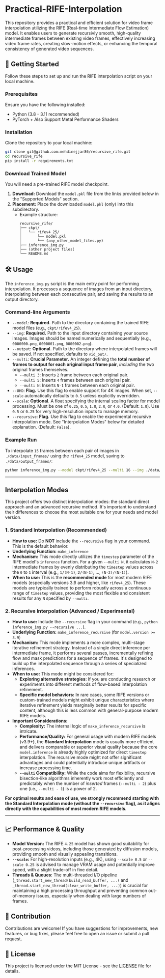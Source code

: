 # Practical-RIFE-Interpolation

This repository provides a practical and efficient solution for video frame interpolation utilizing the RIFE (Real-time Intermediate Flow Estimation) model. It enables users to generate recursivly smooth, high-quality intermediate frames between existing video frames, effectively increasing video frame rates, creating slow-motion effects, or enhancing the temporal consistency of generated video sequences.

## 🚀 Getting Started

Follow these steps to set up and run the RIFE interpolation script on your local machine.

### Prerequisites

Ensure you have the following installed:

- Python (3.8 - 3.11 recommended)
- PyTorch + Also Support Metal Performance Shaders

### Installation

Clone the repository to your local machine:

```bash
git clone git@github.com:mehdinejjar86/recursive_rife.git
cd recursive_rife
pip install -r requirements.txt
```

### Download Trained Model

You will need a pre-trained RIFE model checkpoint.

1.  **Download:** Download the `model.pkl` file from the links provided below in the "Supported Models" section.
2.  **Placement:** Place the downloaded `model.pkl` (only) into this subdirectory.
    - Example structure:
      ```
      recursive_rife/
      ├── ckpt/
      │   └── rifev4_25/
      │       └── model.pkl
      │       └── (any_other_model_files.py)
      ├── inference_img.py
      ├── (other project files)
      └── README.md
      ```

## 🛠 Usage

The `inference_img.py` script is the main entry point for performing interpolation. It processes a sequence of images from an input directory, interpolating between each consecutive pair, and saving the results to an output directory.

### Command-line Arguments

- `--model`: **Required.** Path to the directory containing the trained RIFE model files (e.g., `ckpt/rifev4_25`).
- `--img`: **Required.** Path to the input directory containing your source images. Images should be named numerically and sequentially (e.g., `0000000.png`, `0000001.png`, `0000002.png`).
- `--output`: **Optional.** Path to the directory where interpolated frames will be saved. If not specified, defaults to `vid_out/`.
- `--multi`: **Crucial Parameter.** An integer defining the **total number of frames to output for each original input frame pair**, _including_ the two original frames themselves.
  - `--multi 3`: Inserts `2` frame between each original pair.
  - `--multi 5`: Inserts `4` frames between each original pair.
  - `--multi N`: Inserts `N-1` frames between each original pair.
- `--UHD`: **Flag.** Use this flag to enable support for 4K images. When set, `--scale` automatically defaults to `0.5` unless explicitly overridden.
- `--scale`: **Optional.** A float specifying the internal scaling factor for model processing. Must be one of `0.25`, `0.5`, `1.0`, `2.0`, or `4.0`. (Default: `1.0`). Use `0.5` or `0.25` for very high-resolution inputs to manage memory.
- `--recursive`: **Flag.** Use this flag to enable the experimental recursive interpolation mode. See "Interpolation Modes" below for detailed explanation. (Default: `False`).

### Example Run

To interpolate `15` frames between each pair of images in `./data/input_frames/` using the `rifev4_25` model, saving to `./data/output_frames/`:

```bash
python inference_img.py --model ckpt/rifev4_25 --multi 16 --img ./data/input_frames --output ./data/output_frames
```

---

## Interpolation Modes

This project offers two distinct interpolation modes: the standard direct approach and an advanced recursive method. It's important to understand their differences to choose the most suitable one for your needs and model version.

### 1\. Standard Interpolation (Recommended)

- **How to use:** Do **NOT** include the `--recursive` flag in your command. This is the default behavior.
- **Underlying Function:** `make_inference`
- **Mechanism:** This mode directly utilizes the `timestep` parameter of the RIFE model's `inference` function. For a given `--multi N`, it calculates `N-2` intermediate frames by evenly distributing the `timestep` values across the `0` to `1` interval (e.g., `1/(N-1)`, `2/(N-1)`, ..., `(N-2)/(N-1)`).
- **When to use:** This is the **recommended mode** for most modern RIFE models (especially versions 3.9 and higher, like `rifev4_25`). These models are typically trained to perform robustly across a continuous range of `timestep` values, providing the most flexible and consistent results for any `N` specified by `--multi`.

### 2\. Recursive Interpolation (Advanced / Experimental)

- **How to use:** Include the `--recursive` flag in your command (e.g., `python inference_img.py --recursive ...`).
- **Underlying Function:** `make_inference_recursive` (for `model.version >= 3.9`)
- **Mechanism:** This mode implements a more complex, multi-stage iterative refinement strategy. Instead of a single direct inference per intermediate frame, it performs several passes, incrementally refining flow and mask predictions for a sequence of frames. It's designed to build up the interpolated sequence through a series of specialized inferences.
- **When to use:** This mode might be considered for:
  - **Exploring alternative strategies:** If you are conducting research or experiments into different methods of flow-based interpolation refinement.
  - **Specific model behaviors:** In rare cases, some RIFE versions or custom-trained models might exhibit unique characteristics where iterative refinement yields marginally better results for specific content, although this is less common with general-purpose modern RIFE models.
- **Important Considerations:**
  - **Complexity:** The internal logic of `make_inference_recursive` is intricate.
  - **Performance/Quality:** For general usage with modern RIFE models (v3.9+), the **Standard Interpolation** mode is usually more efficient and delivers comparable or superior visual quality because the core `model.inference` is already highly optimized for direct `timestep` interpolation. The recursive mode might not offer significant advantages and could potentially introduce unique artifacts or increase processing time.
  - **`--multi` Compatibility:** While the code aims for flexibility, recursive bisection-like algorithms inherently work most efficiently and predictably when the number of _inserted_ frames (`--multi - 2`) plus one (i.e., `--multi - 1`) is a power of 2.

**For optimal results and ease of use, we strongly recommend starting with the Standard Interpolation mode (without the `--recursive` flag), as it aligns directly with the capabilities of most modern RIFE models.**

---

## 📈 Performance & Quality

- **Model Version:** The RIFE `4.25` model has shown good suitability for post-processing videos, including those generated by diffusion models, providing smooth and visually appealing transitions.
- **`--scale`:** For high-resolution inputs (e.g., 4K), using `--scale 0.5` or `--scale 0.25` is advised to manage VRAM usage and potentially improve speed, with a slight trade-off in fine detail.
- **Threads & Queues:** The multi-threaded I/O pipeline (`_thread.start_new_thread(build_read_buffer, ...)` and `_thread.start_new_thread(clear_write_buffer, ...)`) is crucial for maintaining a high processing throughput and preventing common out-of-memory issues, especially when dealing with large numbers of frames.

## 🤝 Contribution

Contributions are welcome\! If you have suggestions for improvements, new features, or bug fixes, please feel free to open an issue or submit a pull request.

## 📄 License

This project is licensed under the MIT License - see the [LICENSE](LICENSE.md) file for details.
